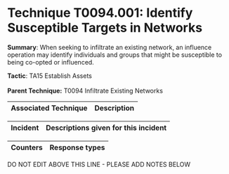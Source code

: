 # Technique T0094.001: Identify Susceptible Targets in Networks

**Summary**: When seeking to infiltrate an existing network, an influence operation may identify individuals and groups that might be susceptible to being co-opted or influenced.

**Tactic**: TA15 Establish Assets <br><br>**Parent Technique:** T0094 Infiltrate Existing Networks


| Associated Technique | Description |
| --------- | ------------------------- |



| Incident | Descriptions given for this incident |
| -------- | -------------------- |



| Counters | Response types |
| -------- | -------------- |


DO NOT EDIT ABOVE THIS LINE - PLEASE ADD NOTES BELOW